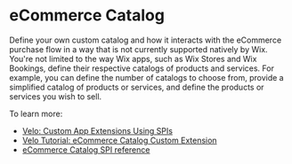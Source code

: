 # eCommerce Catalog

Define your own custom catalog and how it interacts with the eCommerce purchase flow in a way that is not currently supported natively by Wix. You're not limited to the way Wix apps, such as Wix Stores and Wix Bookings, define their respective catalogs of products and services. For example, you can define the number of catalogs to choose from, provide a simplified catalog of products or services, and define the products or services you wish to sell.

To learn more: 
+ [Velo: Custom App Extensions Using SPIs](https://support.wix.com/en/article/velo-custom-business-app-extensions-using-spis-beta)
+ [Velo Tutorial: eCommerce Catalog Custom Extension](https://support.wix.com/en/article/velo-ecommerce-custom-catalog-integration)
+ [eCommerce Catalog SPI reference](https://www.wix.com/velo/reference/spis/ecom-catalog)